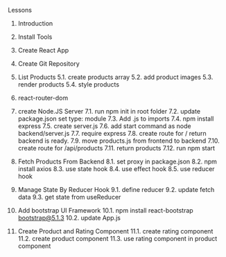 Lessons

1. Introduction
2. Install Tools
3. Create React App
4. Create Git Repository

5. List Products
   5.1. create products array
   5.2. add product images
   5.3. render products
   5.4. style products

6. react-router-dom

7. create Node.JS Server
   7.1. run npm init in root folder
   7.2. update package.json set type: module
   7.3. Add .js to imports
   7.4. npm install express
   7.5. create server.js
   7.6. add start command as node backend/server.js
   7.7. require express
   7.8. create route for / return backend is ready.
   7.9. move products.js from frontend to backend
   7.10. create route for /api/products
   7.11. return products
   7.12. run npm start

8. Fetch Products From Backend
   8.1. set proxy in package.json
   8.2. npm install axios
   8.3. use state hook
   8.4. use effect hook
   8.5. use reducer hook

9. Manage State By Reducer Hook
   9.1. define reducer
   9.2. update fetch data
   9.3. get state from useReducer

10. Add bootstrap UI Framework
    10.1. npm install react-bootstrap bootstrap@5.1.3
    10.2. update App.js

11. Create Product and Rating Component
    11.1. create rating component
    11.2. create product component
    11.3. use rating component in product component
